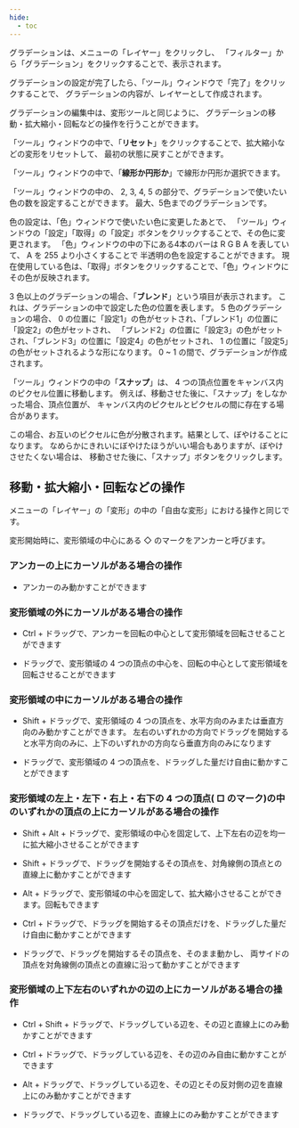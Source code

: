 ```yaml
---
hide:
  - toc
---
```


グラデーションは、メニューの「レイヤー」をクリックし、
「フィルター」から「グラデーション」をクリックすることで、表示されます。

グラデーションの設定が完了したら、「ツール」ウィンドウで「完了」をクリックすることで、
グラデーションの内容が、レイヤーとして作成されます。

グラデーションの編集中は、変形ツールと同じように、
グラデーションの移動・拡大縮小・回転などの操作を行うことができます。

「ツール」ウィンドウの中で、「__リセット__」をクリックすることで、拡大縮小などの変形をリセットして、
最初の状態に戻すことができます。

「ツール」ウィンドウの中で、「__線形か円形か__」で線形か円形か選択できます。

「ツール」ウィンドウの中の、 2, 3, 4, 5 の部分で、グラデーションで使いたい色の数を設定することができます。
最大、5色までのグラデーションです。

色の設定は、「色」ウィンドウで使いたい色に変更したあとで、
「ツール」ウィンドウの「設定」「取得」の「設定」ボタンをクリックすることで、その色に変更されます。
「色」ウィンドウの中の下にある4本のバーは R G B A を表していて、 A を 255 より小さくすることで
半透明の色を設定することができます。
現在使用している色は、「取得」ボタンをクリックすることで、「色」ウィンドウにその色が反映されます。

3 色以上のグラデーションの場合、「__ブレンド__」という項目が表示されます。
これは、グラデーションの中で設定した色の位置を表します。
5 色のグラデーションの場合、 0 の位置に「設定1」の色がセットされ、「ブレンド1」の位置に「設定2」の色がセットされ、
「ブレンド2」の位置に「設定3」の色がセットされ、「ブレンド3」の位置に「設定4」の色がセットされ、
1 の位置に「設定5」の色がセットされるような形になります。
0 ~ 1 の間で、グラデーションが作成されます。

「ツール」ウィンドウの中の「__スナップ__」は、 4 つの頂点位置をキャンバス内のピクセル位置に移動します。
例えば、移動させた後に、「スナップ」をしなかった場合、頂点位置が、
キャンバス内のピクセルとピクセルの間に存在する場合があります。

この場合、お互いのピクセルに色が分散されます。結果として、ぼやけることになります。
なめらかにきれいにぼやけたほうがいい場合もありますが、ぼやけさせたくない場合は、
移動させた後に、「スナップ」ボタンをクリックします。


## 移動・拡大縮小・回転などの操作

メニューの「レイヤー」の「変形」の中の「自由な変形」における操作と同じです。

変形開始時に、変形領域の中心にある ◇ のマークをアンカーと呼びます。

### アンカーの上にカーソルがある場合の操作

+ アンカーのみ動かすことができます

### 変形領域の外にカーソルがある場合の操作

+ Ctrl + ドラッグで、アンカーを回転の中心として変形領域を回転させることができます

+ ドラッグで、変形領域の 4 つの頂点の中心を、回転の中心として変形領域を回転させることができます

### 変形領域の中にカーソルがある場合の操作

+ Shift + ドラッグで、変形領域の 4 つの頂点を、水平方向のみまたは垂直方向のみ動かすことができます。
左右のいずれかの方向でドラッグを開始すると水平方向のみに、上下のいずれかの方向なら垂直方向のみになります

+ ドラッグで、変形領域の 4 つの頂点を、ドラッグした量だけ自由に動かすことができます

### 変形領域の左上・左下・右上・右下の 4 つの頂点( □ のマーク)の中のいずれかの頂点の上にカーソルがある場合の操作

+ Shift + Alt + ドラッグで、変形領域の中心を固定して、上下左右の辺を均一に拡大縮小させることができます

+ Shift + ドラッグで、ドラッグを開始するその頂点を、対角線側の頂点との直線上に動かすことができます

+ Alt + ドラッグで、変形領域の中心を固定して、拡大縮小させることができます。回転もできます

+ Ctrl + ドラッグで、ドラッグを開始するその頂点だけを、ドラッグした量だけ自由に動かすことができます

+ ドラッグで、ドラッグを開始するその頂点を、そのまま動かし、
両サイドの頂点を対角線側の頂点との直線に沿って動かすことができます

### 変形領域の上下左右のいずれかの辺の上にカーソルがある場合の操作

+ Ctrl + Shift + ドラッグで、ドラッグしている辺を、その辺と直線上にのみ動かすことができます

+ Ctrl + ドラッグで、ドラッグしている辺を、その辺のみ自由に動かすことができます

+ Alt + ドラッグで、ドラッグしている辺を、その辺とその反対側の辺を直線上にのみ動かすことができます

+ ドラッグで、ドラッグしている辺を、直線上にのみ動かすことができます
